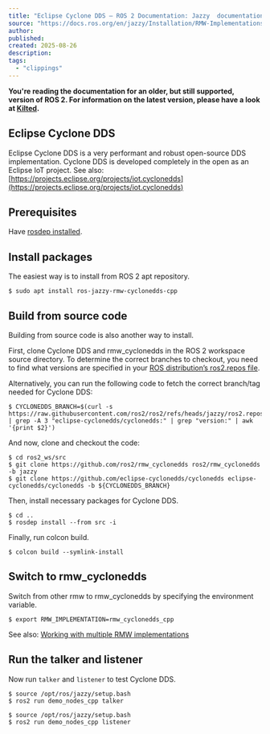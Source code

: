 ```yaml
---
title: "Eclipse Cyclone DDS — ROS 2 Documentation: Jazzy  documentation"
source: "https://docs.ros.org/en/jazzy/Installation/RMW-Implementations/DDS-Implementations/Working-with-Eclipse-CycloneDDS.html"
author:
published:
created: 2025-08-26
description:
tags:
  - "clippings"
---
```

**You're reading the documentation for an older, but still supported, version of ROS 2. For information on the latest version, please have a look at [Kilted](https://docs.ros.org/en/kilted/Installation/RMW-Implementations/DDS-Implementations/Working-with-Eclipse-CycloneDDS.html).**

## Eclipse Cyclone DDS

Eclipse Cyclone DDS is a very performant and robust open-source DDS implementation. Cyclone DDS is developed completely in the open as an Eclipse IoT project. See also: [https://projects.eclipse.org/projects/iot.cyclonedds](https://projects.eclipse.org/projects/iot.cyclonedds)

## Prerequisites

Have [rosdep installed](https://docs.ros.org/en/jazzy/Tutorials/Intermediate/Rosdep.html).

## Install packages

The easiest way is to install from ROS 2 apt repository.

```
$ sudo apt install ros-jazzy-rmw-cyclonedds-cpp
```

## Build from source code

Building from source code is also another way to install.

First, clone Cyclone DDS and rmw\_cyclonedds in the ROS 2 workspace source directory. To determine the correct branches to checkout, you need to find what versions are specified in your [ROS distribution’s ros2.repos file](https://raw.githubusercontent.com/ros2/ros2/refs/heads/jazzy/ros2.repos).

Alternatively, you can run the following code to fetch the correct branch/tag needed for Cyclone DDS:

```
$ CYCLONEDDS_BRANCH=$(curl -s https://raw.githubusercontent.com/ros2/ros2/refs/heads/jazzy/ros2.repos | grep -A 3 "eclipse-cyclonedds/cyclonedds:" | grep "version:" | awk '{print $2}')
```

And now, clone and checkout the code:

```
$ cd ros2_ws/src
$ git clone https://github.com/ros2/rmw_cyclonedds ros2/rmw_cyclonedds -b jazzy
$ git clone https://github.com/eclipse-cyclonedds/cyclonedds eclipse-cyclonedds/cyclonedds -b ${CYCLONEDDS_BRANCH}
```

Then, install necessary packages for Cyclone DDS.

```
$ cd ..
$ rosdep install --from src -i
```

Finally, run colcon build.

```
$ colcon build --symlink-install
```

## Switch to rmw\_cyclonedds

Switch from other rmw to rmw\_cyclonedds by specifying the environment variable.

```
$ export RMW_IMPLEMENTATION=rmw_cyclonedds_cpp
```

See also: [Working with multiple RMW implementations](https://docs.ros.org/en/jazzy/How-To-Guides/Working-with-multiple-RMW-implementations.html)

## Run the talker and listener

Now run `talker` and `listener` to test Cyclone DDS.

```
$ source /opt/ros/jazzy/setup.bash
$ ros2 run demo_nodes_cpp talker
```

```
$ source /opt/ros/jazzy/setup.bash
$ ros2 run demo_nodes_cpp listener
```